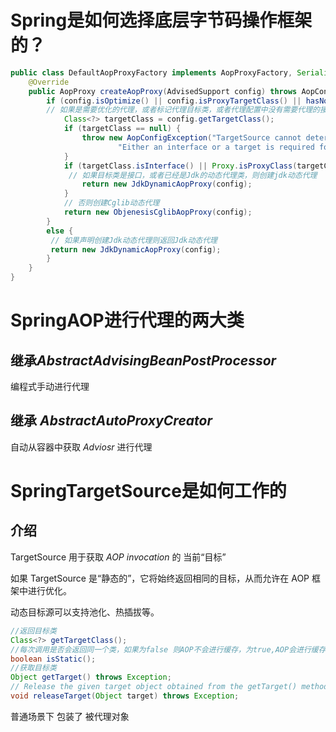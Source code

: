 # Spring是如何选择底层字节码操作框架的？

```java
public class DefaultAopProxyFactory implements AopProxyFactory, Serializable {
	@Override
	public AopProxy createAopProxy(AdvisedSupport config) throws AopConfigException {
		if (config.isOptimize() || config.isProxyTargetClass() || hasNoUserSuppliedProxyInterfaces(config)) {
		// 如果是需要优化的代理，或者标记代理目标类，或者代理配置中没有需要代理的接口
			Class<?> targetClass = config.getTargetClass();
			if (targetClass == null) {
				throw new AopConfigException("TargetSource cannot determine target class: " +
						"Either an interface or a target is required for proxy creation.");
			}
			if (targetClass.isInterface() || Proxy.isProxyClass(targetClass)) {
			 // 如果目标类是接口，或者已经是Jdk的动态代理类，则创建jdk动态代理
				return new JdkDynamicAopProxy(config);
			}
			// 否则创建Cglib动态代理
			return new ObjenesisCglibAopProxy(config);
		}
		else {
		 // 如果声明创建Jdk动态代理则返回Jdk动态代理
		 return new JdkDynamicAopProxy(config);
		}
	}
}
```

# SpringAOP进行代理的两大类

## 继承*AbstractAdvisingBeanPostProcessor*

编程式手动进行代理

## 继承 *AbstractAutoProxyCreator*

自动从容器中获取 *Adviosr* 进行代理



# SpringTargetSource是如何工作的

## 介绍

TargetSource 用于获取 *AOP invocation* 的 当前“目标”

如果 TargetSource 是“静态的”，它将始终返回相同的目标，从而允许在 AOP 框架中进行优化。

动态目标源可以支持池化、热插拔等。

```java
//返回目标类
Class<?> getTargetClass();
//每次调用是否会返回同一个类，如果为false 则AOP不会进行缓存，为true,AOP会进行缓存
boolean isStatic();
//获取目标类
Object getTarget() throws Exception;
// Release the given target object obtained from the getTarget() method, if any.
void releaseTarget(Object target) throws Exception;	
```

普通场景下 包装了 被代理对象









